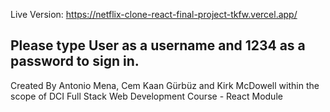 Live Version: https://netflix-clone-react-final-project-tkfw.vercel.app/

## Please type User as a username and 1234 as a password to sign in. 

Created By Antonio Mena, Cem Kaan Gürbüz and Kirk McDowell within the scope of DCI Full Stack Web Development Course - React Module
